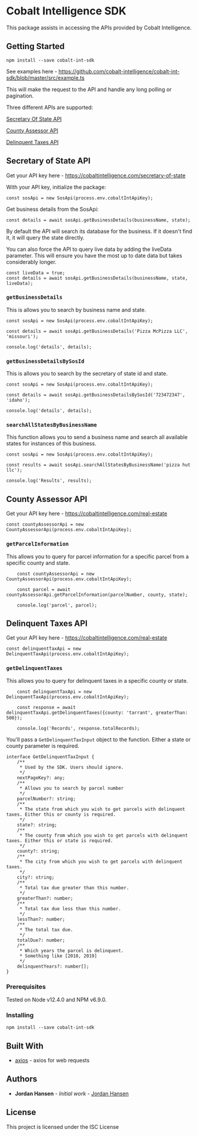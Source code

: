 # Cobalt Intelligence SDK

This package assists in accessing the APIs provided by Cobalt Intelligence.

## Getting Started

`npm install --save cobalt-int-sdk`

See examples here - https://github.com/cobalt-intelligence/cobalt-int-sdk/blob/master/src/example.ts

This will make the request to the API and handle any long polling or pagination.

Three different APIs are supported:

[Secretary Of State API](#secretary-of-state-api)

[County Assessor API](#county-assessor-api)

[Delinquent Taxes API](#delinquent-taxes-api)

## Secretary of State API

Get your API key here - https://cobaltintelligence.com/secretary-of-state

With your API key, initialize the package:

`const sosApi = new SosApi(process.env.cobaltIntApiKey);`

Get business details from the SosApi:

`const details = await sosApi.getBusinessDetails(businessName, state);`

By default the API will search its database for the business. If it doesn't find it, it will query the state directly.

You can also force the API to query live data by adding the liveData parameter. This will ensure you have the most up to date data but takes considerably longer.

```
const liveData = true;
const details = await sosApi.getBusinessDetails(businessName, state, liveData);
```
### `getBusinessDetails`

This is allows you to search by business name and state.

```
const sosApi = new SosApi(process.env.cobaltIntApiKey);

const details = await sosApi.getBusinessDetails('Pizza McPizza LLC', 'missouri');

console.log('details', details);
```

### `getBusinessDetailsBySosId`

This is allows you to search by the secretary of state id and state.

```
const sosApi = new SosApi(process.env.cobaltIntApiKey);

const details = await sosApi.getBusinessDetailsBySosId('723472347', 'idaho');

console.log('details', details);
```
### `searchAllStatesByBusinessName`

This function allows you to send a business name and search all available states for instances of this business.

```
const sosApi = new SosApi(process.env.cobaltIntApiKey);

const results = await sosApi.searchAllStatesByBusinessName('pizza hut llc');

console.log('Results', results);
```

## County Assessor API
Get your API key here - https://cobaltintelligence.com/real-estate

`const countyAssessorApi = new CountyAssessorApi(process.env.cobaltIntApiKey);`

### `getParcelInformation`
This allows you to query for parcel information for a specific parcel from a specific county and state.

```
    const countyAssessorApi = new CountyAssessorApi(process.env.cobaltIntApiKey);

    const parcel = await countyAssessorApi.getParcelInformation(parcelNumber, county, state);

    console.log('parcel', parcel);
```


## Delinquent Taxes API
Get your API key here - https://cobaltintelligence.com/real-estate

`const delinquentTaxApi = new DelinquentTaxApi(process.env.cobaltIntApiKey);`

### `getDelinquentTaxes`
This allows you to query for delinquent taxes in a specific county or state.

```
    const delinquentTaxApi = new DelinquentTaxApi(process.env.cobaltIntApiKey);

    const response = await delinquentTaxApi.getDelinquentTaxes({county: 'tarrant', greaterThan: 500});

    console.log('Records', response.totalRecords);
```

You'll pass a `GetDelinquentTaxInput` object to the function. Either a state or county parameter is required.

```
interface GetDelinquentTaxInput {
    /**
     * Used by the SDK. Users should ignore.
     */
    nextPageKey?: any;
    /**
     * Allows you to search by parcel number
     */
    parcelNumber?: string;
    /**
     * The state from which you wish to get parcels with delinquent taxes. Either this or county is required.
     */
    state?: string;
    /**
     * The county from which you wish to get parcels with delinquent taxes. Either this or state is required.
     */
    county?: string;
    /**
     * The city from which you wish to get parcels with delinquent taxes.
     */
    city?: string;
    /**
     * Total tax due greater than this number.
     */
    greaterThan?: number;
    /**
     * Total tax due less than this number.
     */
    lessThan?: number;
    /**
     * The total tax due.
     */
    totalDue?: number;
    /**
     * Which years the parcel is delinquent.
     * Something like [2018, 2019]
     */
    delinquentYears?: number[];
}
```

### Prerequisites

Tested on Node v12.4.0 and NPM v6.9.0.

### Installing

`npm install --save cobalt-int-sdk`

## Built With

* [axios](https://github.com/axios/axios) - axios for web requests

## Authors

* **Jordan Hansen** - *Initial work* - [Jordan Hansen](https://github.com/cobalt-intelligence)


## License

This project is licensed under the ISC License

